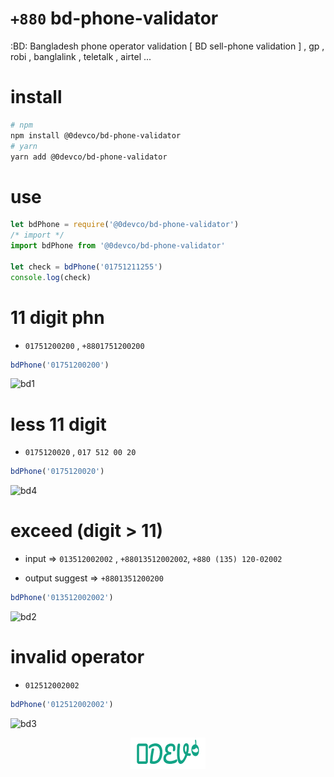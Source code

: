 # `+880` bd-phone-validator
:BD: Bangladesh phone operator validation [ BD sell-phone validation ] , gp , robi , banglalink , teletalk , airtel ...

# install

```bash
# npm
npm install @0devco/bd-phone-validator
# yarn
yarn add @0devco/bd-phone-validator
```

# use

```js
let bdPhone = require('@0devco/bd-phone-validator')
/* import */
import bdPhone from '@0devco/bd-phone-validator'

let check = bdPhone('01751211255')
console.log(check)
```

# 11 digit phn

* `01751200200` , `+8801751200200`

```js
bdPhone('01751200200')
```

![bd1](https://user-images.githubusercontent.com/17185462/47054880-3eb42500-d1d6-11e8-9394-8bfc508a8eb9.PNG)

# less 11 digit

* `0175120020` , `017 512 00 20`

```js
bdPhone('0175120020')
```

![bd4](https://user-images.githubusercontent.com/17185462/47055226-10cfe000-d1d8-11e8-8762-44abda773d03.PNG)

# exceed (digit > 11)

* input => `013512002002` , `+88013512002002`, `+880 (135) 120-02002`

* output suggest => `+8801351200200`

```js
bdPhone('013512002002')
```

![bd2](https://user-images.githubusercontent.com/17185462/47054884-483d8d00-d1d6-11e8-8d09-c29e4ad40af1.PNG)

# invalid operator

* `012512002002`

```js
bdPhone('012512002002')
```

![bd3](https://user-images.githubusercontent.com/17185462/47054891-4ecc0480-d1d6-11e8-8ff3-cc64906ba2d5.PNG)

<a href="https://twitter.com/0devco" target="_blank" ><p align="center" ><img src="https://raw.githubusercontent.com/0devco/docs/master/.devco-images/logo-transparent.png"></p></a>
